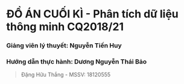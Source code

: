 # ĐỒ ÁN CUỐI KÌ - Phân tích dữ liệu thông minh CQ2018/21

### Giảng viên lý thuyết: Nguyễn Tiến Huy
### Hướng dẫn thực hành: Dương Nguyễn Thái Bảo


> Đặng Hữu Thắng - MSSV: 18120555